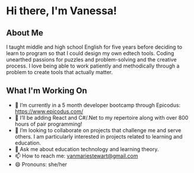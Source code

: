 # Hi there, I'm Vanessa!

## About Me
I taught middle and high school English for five years before deciding to learn to program so that I could design my own edtech tools. Coding unearthed passions for puzzles and problem-solving and the creative process. I love being able to work patiently and methodically through a problem to create tools that actually matter.

## What I'm Working On
- 🔭  I’m currently in a 5 month developer bootcamp through Epicodus: https://www.epicodus.com/
- 🌱  I’ll be adding React and C#/.Net to my repertoire along with over 800 hours of pair programming!
- 👯  I’m looking to collaborate on projects that challenge me and serve others. I am particularly interested in projects related to learning and education.
- 💬  Ask me about education technology and learning theory.
- 📫  How to reach me: vanmariestewart@gmail.com
- 😄  Pronouns: she/her


